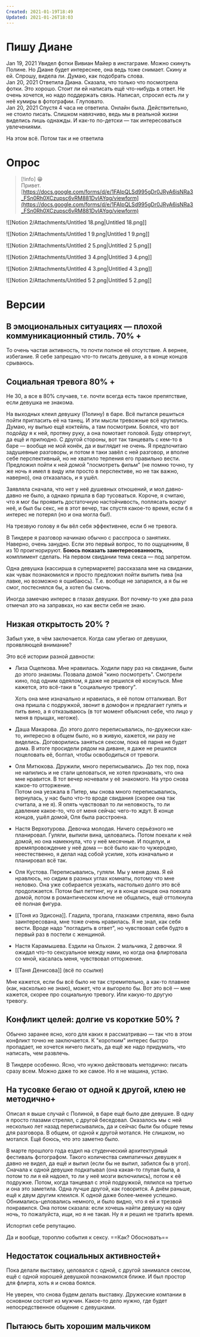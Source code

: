 ```yaml
---
Created: 2021-01-19T18:49
Updated: 2021-01-26T18:03
---
```

# Пишу Диане

Jan 19, 2021 Увидел фотки Вивиан Майер в инстаграме. Можно скинуть Полине. Но Диане будет интереснее, она ведь тоже снимает. Скину и ей. Спрошу, видела ли. Думаю, как подобрать слова.  
Jan 20, 2021 Ответила Диана. Сказала, что только что посмотрела фотки. Это хорошо. Стоит ли ей написать ещё что-нибудь в ответ. Не очень хочется, но надо поддержать связь. Написал, спросил есть ли у неё кумиры в фотографии. Глуповато.  
Jan 20, 2021 Спустя 4 часа не ответила. Онлайн была. Действительно, не стоило писать. Слишком навязчиво, ведь мы в реальной жизни виделись лишь однажды. И как-то по-детски — так интересоваться увлечениями.  

На этом всё. Потом так и не ответила

# Опрос

> [!info] 😁  
> Привет.  
> [https://docs.google.com/forms/d/e/1FAIpQLSd995gDr0JRyA6isNRa3_FSn0Rh0XCzupsc6vRM881DvIAYqg/viewform](https://docs.google.com/forms/d/e/1FAIpQLSd995gDr0JRyA6isNRa3_FSn0Rh0XCzupsc6vRM881DvIAYqg/viewform)  

  

![[Notion 2/Attachments/Untitled 18.png|Untitled 18.png]]

![[Notion 2/Attachments/Untitled 1 9.png|Untitled 1 9.png]]

![[Notion 2/Attachments/Untitled 2 5.png|Untitled 2 5.png]]

![[Notion 2/Attachments/Untitled 3 4.png|Untitled 3 4.png]]

  

![[Notion 2/Attachments/Untitled 4 3.png|Untitled 4 3.png]]

![[Notion 2/Attachments/Untitled 5 2.png|Untitled 5 2.png]]

# Версии

## В эмоциональных ситуациях — плохой коммуникационный стиль. 70% +

То очень частая активность, то почти полное её отсутствие. А вернее, избегание. Я себе запрещаю что-то писать девушке, а в конце концов срываюсь.

## Социальная тревога 80% +

Не 30, а все в 80% случаев, т.е. почти всегда есть такое препятствие, если девушка не знакома.

На выходных клеил девушку (Полину) в баре. Всё пытался решиться пойти пригласить её на танец. И эти мысли тревожные всё крутились. Думаю, ну выпью ещё коктейль, а там посмотрим. Боялся, что вот подойду я к ней, протяну руку, а она помотает головой. Буду отвергнут, да ещё и прилюдно. С другой стороны, вот так танцевать с кем-то в баре — вообще не мой конёк, да и выглядит не очень. Я предпочитаю задушевные разговоры, и потом я таки завёл с ней разговор, и вполне себе перспективный, но не хватило терпения его правильно вести. Предложил пойти к ней домой "посмотреть фильм" (не помню точно, ту же ночь я имел в виду или просто в перспективе, но не так важно, наверно), она отказалась, и я ушёл.

Заявляла сначала, что нет у неё душевных отношений, и мол давно-давно не было, а однако пришла в бар тусоваться. Короче, я считаю, что я мог бы проявить достаточную настойчивость, поплясать вокруг неё, и был бы секс, не в этот вечер, так спустя какое-то время, если б я интерес не потерял (но и она могла бы!).

На трезвую голову я бы вёл себя эффективнее, если б не тревога.

В Тиндере я разговор начинаю обычно с расспроса о занятиях. Наверно, очень занудно. Если это первый вопрос, то по ощущениям, 8 из 10 проигнорируют. **Боюсь показать заинтересованность**, комплимент сделать. На первом свидании тема секса — под запретом.

Одна девушка (кассирша в супермаркете) рассказала мне на свидании, как чувак познакомился и просто предложил пойти выпить пива (на лавке, но возможно я ошибаюсь). Т.е. вообще не запарился, а я бы не смог, постеснялся бы, а хотел бы смочь.

Иногда замечаю интерес в глазах девушки. Вот почему-то уже два раза отмечал это на заправках, но как вести себя не знаю.

## Низкая открытость 20% ?

Забыл уже, в чём заключается. Когда сам убегаю от девушки, проявляющей внимание?

Это всё истории разной давности:

- Лиза Ощепкова. Мне нравилась. Ходили пару раз на свидание, были до этого знакомы. Позвала домой "кино посмотреть". Смотрели кино, под одним одеялом, я даже не решился её коснуться. Мне кажется, это всё-таки в "социальную тревогу".  
      
    Хоть она мне изначально и нравилась, я её потом отталкивал. Вот она пришла с подружкой, звонит в домофон и предлагает гулять и пить вино, а я отказываюсь (в тот момент объяснил себе, что лицо у меня в прыщах, негоже).  
    
- Даша Макарова. До этого долго переписывались, по-дружески как-то, интересно в общем было, но в живую, кажется, ни разу не виделись. Договорились заняться сексом, пока её парня не будет дома. В итоге просидели рядом на диване, я даже не решился поцеловать её, болтал, чтобы освободиться от тревоги.
- Оля Митюкова. Дружили, много переписывались. До тех пор, пока не напились и не стали целоваться, не хотел признавать, что она мне нравится. В тот вечер ночевали у её знакомого. На утро снова какое-то отторжение.  
    Потом она уезжала в Питер, мы снова много переписывались, вернулась, у нас было что-то вроде свидания (скорее она так считала, а не я). Я опять чувствовал то ли неловкость, то ли давление какое-то, что от меня сейчас чего-то ждут. В конце концов, ушёл домой, Оля была расстроена.  
    
- Настя Верхотурова. Девочка молодая. Ничего серьёзного не планировал. Гуляли, выпили вина, целовались. Потом поехали к ней домой, но она намекнула, что у неё месячные. И поцелуи, и времяпровождение у неё дома — всё было как-то чужеродно, неестественно, я делал над собой усилие, хоть изначально и планировал всё так.
- Оля Кустова. Переписывались, гуляли. Мы у меня дома. Я ей нравлюсь, но сидим в разных углах комнаты, потому что мне неловко. Она уже собирается уезжать, настолько долго это всё продолжается. Потом был петтинг, ну и в конце концов она поехала домой, потом в романтическом ключе не общались, ещё оттолкнула её полная фигура.
- [[Тоня из Эдисона]]. Гладила, трогала, глазками стреляла, явно была заинтересована, мне тоже очень нравилась. Я не знал, как себя вести. Вроде надо "погладить в ответ", но чувствовал себя будто в первый раз в постели с женщиной.
- Настя Карамышева. Ездили на Ольхон. 2 мальчика, 2 девочки. Я ожидал что-то сексуальное между нами, но когда она флиртовала со мной, касалась меня, чувствовал отторжение.
- [[Таня Денисова]] (всё по ссылке)

Мне кажется, если бы всё было не так стремительно, а как-то плавнее (как, насколько не знаю), может, что и выгорело бы. Вот это всё — мне кажется, скорее про социальную тревогу. Или какую-то другую тревогу.

## Конфликт целей: долгие vs короткие 50% ?

Обычно заранее ясно, кого для каких я рассматриваю — так что в этом конфликт точно не заключается. К "коротким" интерес быстро пропадает, не хочется ничего писать, да ещё же надо придумать, что написать, чем развлечь.

В Тиндере особенно. Ясно, что нужно действовать методично: писать сразу всем. Можно даже то же самое. Но я не машина, устаю.

## На тусовке бегаю от одной к другой, клею не методично+

Описал я выше случай с Полиной, в баре ещё было две девушке. В одну я просто глазами стрелял, с другой беседовал. Оказалось мы с ней несколько лет назад переписывались, да и сейчас были бы общие темы для разговора. В общем, от одной к другой мотался. Не слишком, но мотался. Ещё боюсь, что это заметно было.

В марте прошлого года ездил на студенческий архитектурный фестиваль фотографом. Такого количества симпатичных девушек я давно не видел, да ещё и выпил (если бы не выпил, забился бы в угол). Сначала к одной девушке подкатывал (она какая-то глупая была, а потом то ли я ей надоел, то ли у неё мозги включились), потом к её подружке. Потом, когда танцевал с этой подружкой, пялился на третью и она это заметила. Одна лучше другой, как говорится. А днём раньше, ещё к двум другим клеился. К одной даже более-менее успешно. Обнимались-целовались немного, и было видно, что я ей и трезвой понравился. Она потом сказала: если хочешь найти девушку на одну ночь, то пожалуйста, ищи, но я не такая. Ну я и решил не тратить время.

Испортил себе репутацию.

Да и вообще, тороплю события к сексу. ==Как? Обосновать==

## Недостаток социальных активностей+

Пока делали выставку, целовался с одной, с другой занимался сексом, ещё с одной хорошей девушкой познакомился ближе. И был простор для флирта, хоть я и снова боялся.

Не уверен, что снова будем делать выставку. Дружеские компании в основном состоят из мужчин. Какое-то дело нужно, где будет непосредственное общение с девушками.

## Пытаюсь быть хорошим мальчиком